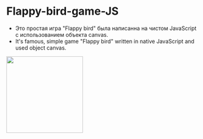 # Flappy-bird-game-JS
 - Это простая игра "Flappy bird" была написанна на чистом JavaScript с использованием объекта canvas.
 - It's famous, simple game "Flappy bird" written in native JavaScript and used object canvas.
 
<div> 
<img width="200" heigth="200" src="https://cdn-images-1.medium.com/max/1052/1*DN7ToydkJZEdVaJVK_Nhvw.png" style="text-align: center">
</div>
